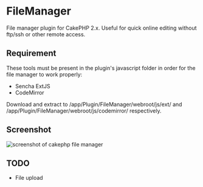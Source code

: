 FileManager
===========

File manager plugin for CakePHP 2.x. Useful for quick online editing without ftp/ssh
or other remote access.

Requirement
-----------

These tools must be present in the plugin's javascript folder in order for the file manager to work properly:

* Sencha ExtJS
* CodeMirror

Download and extract to /app/Plugin/FileManager/webroot/js/ext/ and /app/Plugin/FileManager/webroot/js/codemirror/
respectively.

Screenshot
---------
![screenshot of cakephp file manager](https://dl.dropboxusercontent.com/u/143367/CakePHP%20File%20Manager.png)

TODO
----

* File upload